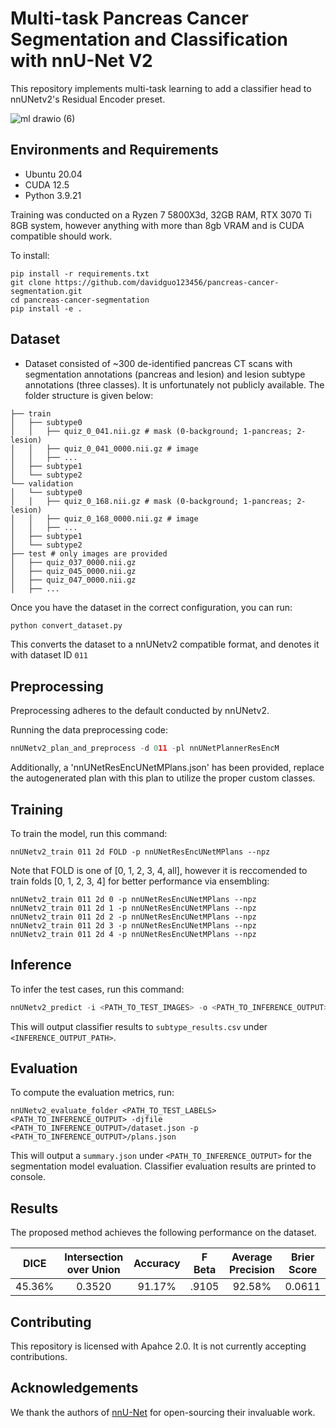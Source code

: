 # Multi-task Pancreas Cancer Segmentation and Classification with nnU-Net V2

This repository implements multi-task learning to add a classifier head to nnUNetv2's Residual Encoder preset.

![ml drawio (6)](https://github.com/user-attachments/assets/ea1a7986-80ca-412a-983a-078d3ff2bbeb)

## Environments and Requirements

- Ubuntu 20.04
- CUDA 12.5
- Python 3.9.21

Training was conducted on a Ryzen 7 5800X3d, 32GB RAM, RTX 3070 Ti 8GB system, however anything with more than 8gb VRAM and is CUDA compatible should work.

To install:

```setup
pip install -r requirements.txt
git clone https://github.com/davidguo123456/pancreas-cancer-segmentation.git
cd pancreas-cancer-segmentation
pip install -e .
```

## Dataset

- Dataset consisted of ~300 de-identified pancreas CT scans with segmentation annotations (pancreas and lesion) and
lesion subtype annotations (three classes). It is unfortunately not publicly available. The folder structure is given below:
```
├── train
│   ├── subtype0
│   │   ├── quiz_0_041.nii.gz # mask (0-background; 1-pancreas; 2-lesion)
│   │   ├── quiz_0_041_0000.nii.gz # image
│   │   ├── ...
│   ├── subtype1
│   └── subtype2
└── validation
│   └── subtype0
│   │   ├── quiz_0_168.nii.gz # mask (0-background; 1-pancreas; 2-lesion)
│   │   ├── quiz_0_168_0000.nii.gz # image
│   │   ├── ...
│   ├── subtype1
│   └── subtype2
├── test # only images are provided
│   ├── quiz_037_0000.nii.gz
│   ├── quiz_045_0000.nii.gz
│   ├── quiz_047_0000.nii.gz
│   ├── ...
```

Once you have the dataset in the correct configuration, you can run:

```python
python convert_dataset.py
```
This converts the dataset to a nnUNetv2 compatible format, and denotes it with dataset ID `011`

## Preprocessing

Preprocessing adheres to the default conducted by nnUNetv2.

Running the data preprocessing code:

```python
nnUNetv2_plan_and_preprocess -d 011 -pl nnUNetPlannerResEncM 
```

Additionally, a 'nnUNetResEncUNetMPlans.json' has been provided, replace the autogenerated plan with this plan to utilize the proper custom classes.

## Training

To train the model, run this command:

```train
nnUNetv2_train 011 2d FOLD -p nnUNetResEncUNetMPlans --npz
```
Note that FOLD is one of [0, 1, 2, 3, 4, all], however it is reccomended to train folds [0, 1, 2, 3, 4] for better performance via ensembling:

```
nnUNetv2_train 011 2d 0 -p nnUNetResEncUNetMPlans --npz
nnUNetv2_train 011 2d 1 -p nnUNetResEncUNetMPlans --npz
nnUNetv2_train 011 2d 2 -p nnUNetResEncUNetMPlans --npz
nnUNetv2_train 011 2d 3 -p nnUNetResEncUNetMPlans --npz
nnUNetv2_train 011 2d 4 -p nnUNetResEncUNetMPlans --npz
```

## Inference

To infer the test cases, run this command:

```python
nnUNetv2_predict -i <PATH_TO_TEST_IMAGES> -o <PATH_TO_INFERENCE_OUTPUT> -d 011 -c 2d -p nnUNetResEncUNetMPlans
```
This will output classifier results to `subtype_results.csv` under `<INFERENCE_OUTPUT_PATH>`.


## Evaluation

To compute the evaluation metrics, run:

```eval
nnUNetv2_evaluate_folder <PATH_TO_TEST_LABELS> <PATH_TO_INFERENCE_OUTPUT> -djfile <PATH_TO_INFERENCE_OUTPUT>/dataset.json -p <PATH_TO_INFERENCE_OUTPUT>/plans.json
```
This will output a `summary.json` under `<PATH_TO_INFERENCE_OUTPUT>` for the segmentation model evaluation. Classifier evaluation results are printed to console.


## Results

The proposed method achieves the following performance on the dataset.

|  DICE  | Intersection over Union | Accuracy | F Beta | Average Precision | Brier Score |
| :----: | :---------------------: |:--------:|:------:|:-----------------:|:-----------:|
| 45.36% |         0.3520          |  91.17%  | .9105  |      92.58%       |   0.0611    |

## Contributing
This repository is licensed with Apahce 2.0. It is not currently accepting contributions.

## Acknowledgements
We thank the authors of [nnU-Net](https://github.com/MIC-DKFZ/nnUNet) for open-sourcing their invaluable work.


